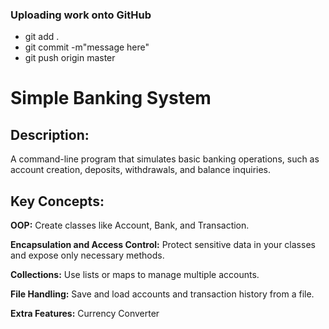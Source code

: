 ### Uploading work onto GitHub

- git add .
- git commit -m"message here"
- git push origin master

#  Simple Banking System

## Description:
A command-line program that simulates basic banking operations, such as account creation, deposits, withdrawals, and balance inquiries.

## Key Concepts:
**OOP:** Create classes like Account, Bank, and Transaction.

**Encapsulation and Access Control:** Protect sensitive data in your classes and expose only necessary methods.

**Collections:** Use lists or maps to manage multiple accounts.

**File Handling:** Save and load accounts and transaction history from a file.

**Extra Features:**
Currency Converter
 